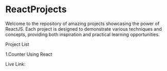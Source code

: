 # ReactProjects

Welcome to the repository of amazing projects showcasing the power of ReactJS. Each project is designed to demonstrate various techniques and concepts, providing both inspiration and practical learning opportunities.

Project List

1.Counter Using React

  Live Link: 
